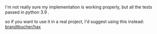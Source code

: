 I'm not really sure my implementation is working properly, but all the tests passed in python 3.9 .

so if you want to use it in a real project, I'd suggest using this instead: [brandtbucher/hax](https://github.com/brandtbucher/hax)

